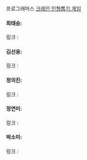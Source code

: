 프로그래머스 [크레인 인형뽑기 게임](https://school.programmers.co.kr/learn/courses/30/lessons/64061)<br>

#### 최태승: 
링크 : 

#### 김선웅: 
링크 : 

#### 정의진: 
링크 : 

#### 정연미: 
링크 : 

#### 박소미: 
링크 : 
